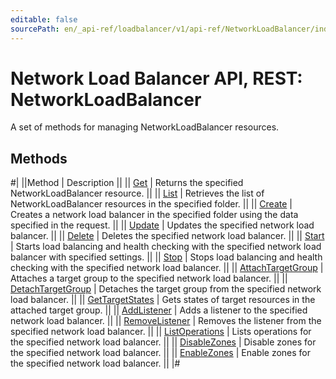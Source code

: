 ```yaml
---
editable: false
sourcePath: en/_api-ref/loadbalancer/v1/api-ref/NetworkLoadBalancer/index.md
---
```


# Network Load Balancer API, REST: NetworkLoadBalancer

A set of methods for managing NetworkLoadBalancer resources.

## Methods

#|
||Method | Description ||
|| [Get](get.md) | Returns the specified NetworkLoadBalancer resource. ||
|| [List](list.md) | Retrieves the list of NetworkLoadBalancer resources in the specified folder. ||
|| [Create](create.md) | Creates a network load balancer in the specified folder using the data specified in the request. ||
|| [Update](update.md) | Updates the specified network load balancer. ||
|| [Delete](delete.md) | Deletes the specified network load balancer. ||
|| [Start](start.md) | Starts load balancing and health checking with the specified network load balancer with specified settings. ||
|| [Stop](stop.md) | Stops load balancing and health checking with the specified network load balancer. ||
|| [AttachTargetGroup](attachTargetGroup.md) | Attaches a target group to the specified network load balancer. ||
|| [DetachTargetGroup](detachTargetGroup.md) | Detaches the target group from the specified network load balancer. ||
|| [GetTargetStates](getTargetStates.md) | Gets states of target resources in the attached target group. ||
|| [AddListener](addListener.md) | Adds a listener to the specified network load balancer. ||
|| [RemoveListener](removeListener.md) | Removes the listener from the specified network load balancer. ||
|| [ListOperations](listOperations.md) | Lists operations for the specified network load balancer. ||
|| [DisableZones](disableZones.md) | Disable zones for the specified network load balancer. ||
|| [EnableZones](enableZones.md) | Enable zones for the specified network load balancer. ||
|#
